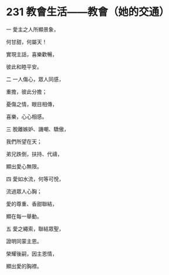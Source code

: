 # 231 教會生活——教會（她的交通）

一 愛主之人所顯景象，

何甘甜，何屬天！

實現主話，喜樂歡暢，

彼此和睦平安。

二 一人傷心，眾人同感，

重擔，彼此分擔；

憂傷之情，眼目相傳，

喜樂，心心相感。

三 脫離嫉妒、譏嘲、驕傲，

我們所望在天；

弟兄跌倒，扶持、代禱，

顯出愛心無限。

四 愛如水流，何等可悅，

流過眾人心胸；

愛的尊重、香甜聯結，

顯在每一舉動。

五 愛之繩索，聯結眾聖，

證明同蒙主恩。

榮耀後嗣，因主恩情，

顯出愛的胸襟。

